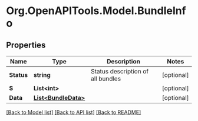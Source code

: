 
# Org.OpenAPITools.Model.BundleInfo

## Properties

Name | Type | Description | Notes
------------ | ------------- | ------------- | -------------
**Status** | **string** | Status description of all bundles | [optional] 
**S** | **List&lt;int&gt;** |  | [optional] 
**Data** | [**List&lt;BundleData&gt;**](BundleData.md) |  | [optional] 

[[Back to Model list]](../README.md#documentation-for-models)
[[Back to API list]](../README.md#documentation-for-api-endpoints)
[[Back to README]](../README.md)

